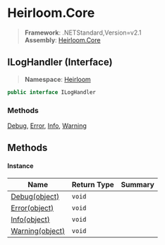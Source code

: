 # Heirloom.Core

> **Framework**: .NETStandard,Version=v2.1  
> **Assembly**: [Heirloom.Core][0]

## ILogHandler (Interface)

> **Namespace**: [Heirloom][0]

```cs
public interface ILogHandler
```

### Methods

[Debug][1], [Error][2], [Info][3], [Warning][4]

## Methods

#### Instance

| Name                 | Return Type | Summary |
|----------------------|-------------|---------|
| [Debug(object)][1]   | `void`      |         |
| [Error(object)][2]   | `void`      |         |
| [Info(object)][3]    | `void`      |         |
| [Warning(object)][4] | `void`      |         |

[0]: ../../Heirloom.Core.md
[1]: ILogHandler/Debug.md
[2]: ILogHandler/Error.md
[3]: ILogHandler/Info.md
[4]: ILogHandler/Warning.md
